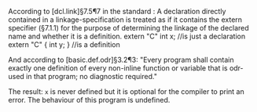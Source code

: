 According to [dcl.link]§7.5¶7 in the standard : A declaration directly contained in a linkage-specification is treated as if it contains the extern specifier (§7.1.1) for the purpose of determining the linkage of the declared name and whether it is a definition.
    extern "C" int x; //is just a declaration
    extern "C" { int y; } //is a definition

And according to  [basic.def.odr]§3.2¶3: "Every program shall contain exactly one definition of every non-inline function or variable that is odr-used in that program; no diagnostic required."

The result: `x` is never defined but it is optional for the compiler to print an error. The behaviour of this program is undefined.